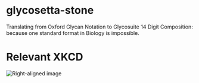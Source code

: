 # glycosetta-stone
Translating from Oxford Glycan Notation to Glycosuite 14 Digit Composition: because one standard format in Biology is impossible.


# Relevant XKCD

![Right-aligned image](https://imgs.xkcd.com/comics/standards.png)

